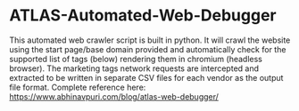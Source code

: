 # ATLAS-Automated-Web-Debugger
This automated web crawler script is built in python. It will crawl the website using the start page/base domain provided and automatically check for the supported list of tags (below) rendering them in chromium (headless browser). The marketing tags network requests are intercepted and extracted to be written in separate CSV files for each vendor as the output file format.
Complete reference here: https://www.abhinavpuri.com/blog/atlas-web-debugger/

